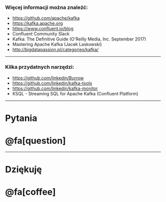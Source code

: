 
### Więcej informacji można znaleźć:
* https://github.com/apache/kafka
* https://kafka.apache.org
* https://www.confluent.io/blog
* Confluent Community Slack
* Kafka: The Definitive Guide (O'Reilly Media, Inc. September 2017)
* Mastering Apache Kafka (Jacek Laskowski)
* http://bigdatapassion.pl/categories/kafka/



---
### Kilka przydatnych narzędzi:
* https://github.com/linkedin/Burrow
* https://github.com/linkedin/kafka-tools
* https://github.com/linkedin/kafka-monitor
* KSQL - Streaming SQL for Apache Kafka (Confluent Platform)



---
# Pytania 
# @fa[question]



---
<!-- .slide: class="end" -->
# Dziękuję
# @fa[coffee]